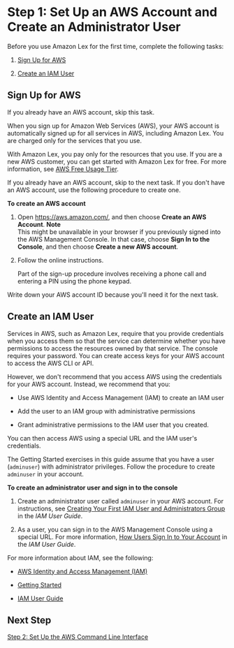 # Step 1: Set Up an AWS Account and Create an Administrator User<a name="gs-account"></a>

Before you use Amazon Lex for the first time, complete the following tasks: 

1. [Sign Up for AWS](#gs-account-create)

1. [Create an IAM User](#gs-account-user)

## Sign Up for AWS<a name="gs-account-create"></a>

If you already have an AWS account, skip this task\.

When you sign up for Amazon Web Services \(AWS\), your AWS account is automatically signed up for all services in AWS, including Amazon Lex\. You are charged only for the services that you use\.

With Amazon Lex, you pay only for the resources that you use\. If you are a new AWS customer, you can get started with Amazon Lex for free\. For more information, see [AWS Free Usage Tier](https://aws.amazon.com//free/)\.

If you already have an AWS account, skip to the next task\. If you don't have an AWS account, use the following procedure to create one\.

**To create an AWS account**

1. Open [https://aws\.amazon\.com/](https://aws.amazon.com/), and then choose **Create an AWS Account**\.
**Note**  
This might be unavailable in your browser if you previously signed into the AWS Management Console\. In that case, choose **Sign In to the Console**, and then choose **Create a new AWS account**\.

1. Follow the online instructions\.

   Part of the sign\-up procedure involves receiving a phone call and entering a PIN using the phone keypad\.

Write down your AWS account ID because you'll need it for the next task\.

## Create an IAM User<a name="gs-account-user"></a>

Services in AWS, such as Amazon Lex, require that you provide credentials when you access them so that the service can determine whether you have permissions to access the resources owned by that service\. The console requires your password\. You can create access keys for your AWS account to access the AWS CLI or API\.

However, we don't recommend that you access AWS using the credentials for your AWS account\. Instead, we recommend that you:

+ Use AWS Identity and Access Management \(IAM\) to create an IAM user

+ Add the user to an IAM group with administrative permissions

+ Grant administrative permissions to the IAM user that you created\.

You can then access AWS using a special URL and the IAM user's credentials\.

The Getting Started exercises in this guide assume that you have a user \(`adminuser`\) with administrator privileges\. Follow the procedure to create `adminuser` in your account\.

**To create an administrator user and sign in to the console**

1. Create an administrator user called `adminuser` in your AWS account\. For instructions, see [Creating Your First IAM User and Administrators Group](http://docs.aws.amazon.com/IAM/latest/UserGuide/getting-started_create-admin-group.html) in the *IAM User Guide*\.

1. As a user, you can sign in to the AWS Management Console using a special URL\. For more information, [How Users Sign In to Your Account](http://docs.aws.amazon.com/IAM/latest/UserGuide/getting-started_how-users-sign-in.html) in the *IAM User Guide*\.

For more information about IAM, see the following:

+ [AWS Identity and Access Management \(IAM\)](https://aws.amazon.com/iam/)

+ [Getting Started](http://docs.aws.amazon.com/IAM/latest/UserGuide/getting-started.html)

+ [IAM User Guide](http://docs.aws.amazon.com/IAM/latest/UserGuide/)

## Next Step<a name="gs-next-step-2"></a>

[Step 2: Set Up the AWS Command Line Interface ](gs-set-up-cli.md)